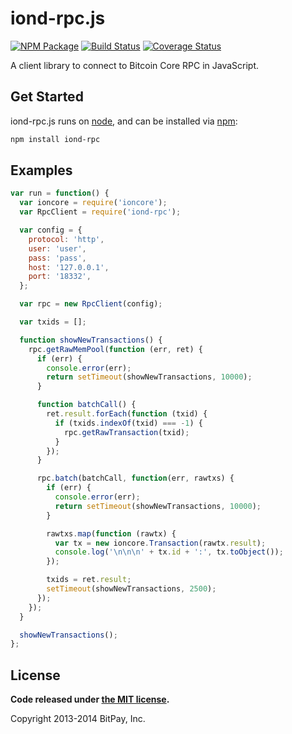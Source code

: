 iond-rpc.js
===============

[![NPM Package](https://img.shields.io/npm/v/iond-rpc.svg?style=flat-square)](https://www.npmjs.org/package/iond-rpc)
[![Build Status](https://img.shields.io/travis/rdewilde/iond-rpc.svg?branch=master&style=flat-square)](https://travis-ci.org/rdewilde/iond-rpc)
[![Coverage Status](https://img.shields.io/coveralls/rdewilde/iond-rpc.svg?style=flat-square)](https://coveralls.io/r/rdewilde/iond-rpc?branch=master)

A client library to connect to Bitcoin Core RPC in JavaScript.

## Get Started

iond-rpc.js runs on [node](http://nodejs.org/), and can be installed via [npm](https://npmjs.org/):

```bash
npm install iond-rpc
```

## Examples

```javascript
var run = function() {
  var ioncore = require('ioncore');
  var RpcClient = require('iond-rpc');

  var config = {
    protocol: 'http',
    user: 'user',
    pass: 'pass',
    host: '127.0.0.1',
    port: '18332',
  };

  var rpc = new RpcClient(config);

  var txids = [];

  function showNewTransactions() {
    rpc.getRawMemPool(function (err, ret) {
      if (err) {
        console.error(err);
        return setTimeout(showNewTransactions, 10000);
      }

      function batchCall() {
        ret.result.forEach(function (txid) {
          if (txids.indexOf(txid) === -1) {
            rpc.getRawTransaction(txid);
          }
        });
      }

      rpc.batch(batchCall, function(err, rawtxs) {
        if (err) {
          console.error(err);
          return setTimeout(showNewTransactions, 10000);
        }

        rawtxs.map(function (rawtx) {
          var tx = new ioncore.Transaction(rawtx.result);
          console.log('\n\n\n' + tx.id + ':', tx.toObject());
        });

        txids = ret.result;
        setTimeout(showNewTransactions, 2500);
      });
    });
  }

  showNewTransactions();
};
```

## License

**Code released under [the MIT license](https://github.com/rdewilde/ioncore/blob/master/LICENSE).**

Copyright 2013-2014 BitPay, Inc.
